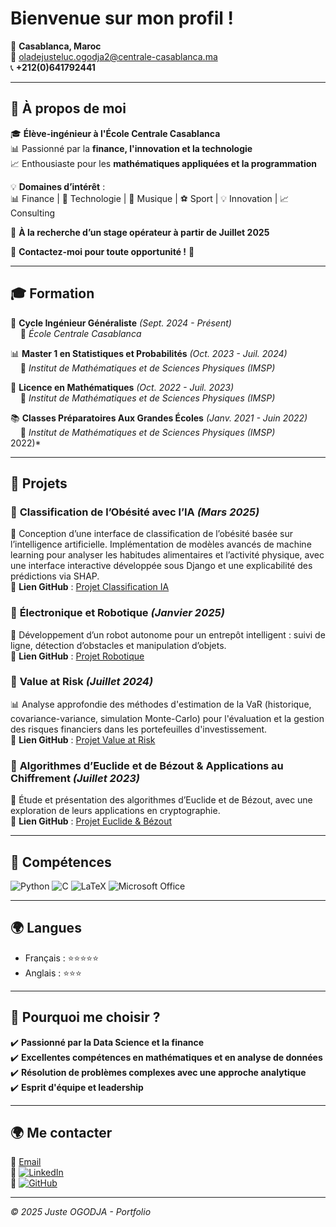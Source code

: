 # Bienvenue sur mon profil !

📍 **Casablanca, Maroc**  
📧 [oladejusteluc.ogodja2@centrale-casablanca.ma](mailto:oladejusteluc.ogodja2@centrale-casablanca.ma)  
📞 **+212(0)641792441**  

---

## 🎯 À propos de moi  

🎓 **Élève-ingénieur à l'École Centrale Casablanca**  
📊 Passionné par la **finance, l'innovation et la technologie**  
📈 Enthousiaste pour les **mathématiques appliquées et la programmation**  

💡 **Domaines d’intérêt** :  
📊 Finance | 🤖 Technologie | 🎵 Musique | ⚽ Sport | 💡 Innovation | 📈 Consulting  


🔎 **À la recherche d’un stage opérateur à partir de Juillet 2025**  

📩 **Contactez-moi pour toute opportunité !** 🚀  

---

## 🎓 Formation  

🚀 **Cycle Ingénieur Généraliste** *(Sept. 2024 - Présent)*  
&nbsp;&nbsp;&nbsp;&nbsp;📌 *École Centrale Casablanca*  

📊 **Master 1 en Statistiques et Probabilités** *(Oct. 2023 - Juil. 2024)*  
&nbsp;&nbsp;&nbsp;&nbsp;📌 *Institut de Mathématiques et de Sciences Physiques (IMSP)*  

📖 **Licence en Mathématiques** *(Oct. 2022 - Juil. 2023)*  
&nbsp;&nbsp;&nbsp;&nbsp;📌 *Institut de Mathématiques et de Sciences Physiques (IMSP)*  

📚 **Classes Préparatoires Aux Grandes Écoles** *(Janv. 2021 - Juin 2022)*  
&nbsp;&nbsp;&nbsp;&nbsp;📌 *Institut de Mathématiques et de Sciences Physiques (IMSP)*  
 2022)*  

---

## 🚀 Projets  

### 📌 **Classification de l’Obésité avec l’IA** *(Mars 2025)*  
📜 Conception d’une interface de classification de l’obésité basée sur l’intelligence artificielle. Implémentation de modèles avancés de machine learning pour analyser les habitudes alimentaires et l’activité physique, avec une interface interactive développée sous Django et une explicabilité des prédictions via SHAP.  
🔗 **Lien GitHub** : [Projet Classification IA](https://github.com/JusteOgodja/Coding_week/tree/main)  

### 📌 **Électronique et Robotique** *(Janvier 2025)*  
🤖 Développement d’un robot autonome pour un entrepôt intelligent : suivi de ligne, détection d’obstacles et manipulation d’objets.  
🔗 **Lien GitHub** : [Projet Robotique](https://github.com/JusteOgodja/Electronique-et-Robotique)  

### 📌 **Value at Risk** *(Juillet 2024)*  
📊 Analyse approfondie des méthodes d'estimation de la VaR (historique, covariance-variance, simulation Monte-Carlo) pour l'évaluation et la gestion des risques financiers dans les portefeuilles d'investissement.  
🔗 **Lien GitHub** : [Projet Value at Risk](https://github.com/JusteOgodja/My-Projects)  

### 📌 **Algorithmes d’Euclide et de Bézout & Applications au Chiffrement** *(Juillet 2023)*  
📜 Étude et présentation des algorithmes d’Euclide et de Bézout, avec une exploration de leurs applications en cryptographie.  
🔗 **Lien GitHub** : [Projet Euclide & Bézout](https://github.com/JusteOgodja/My-Projects)  

---

## 🔧 Compétences  

![Python](https://img.shields.io/badge/-Python-3776AB?style=flat-square&logo=python&logoColor=white)
![C](https://img.shields.io/badge/-C-00599C?style=flat-square&logo=c&logoColor=white)
![LaTeX](https://img.shields.io/badge/-LaTeX-008080?style=flat-square&logo=latex&logoColor=white)
![Microsoft Office](https://img.shields.io/badge/-Microsoft_Office-D83B01?style=flat-square&logo=microsoft-office&logoColor=white)  


---

## 🌍 Langues  

- Français : ⭐⭐⭐⭐⭐  
- Anglais : ⭐⭐⭐ 
 

---



## 📢 Pourquoi me choisir ?  

✔️ **Passionné par la Data Science et la finance**  
✔️ **Excellentes compétences en mathématiques et en analyse de données**  
✔️ **Résolution de problèmes complexes avec une approche analytique**  
✔️ **Esprit d'équipe et leadership**  

---

## 🌍 Me contacter  

📧 [Email](mailto:oladejusteluc.ogodja2@centrale-casablanca.ma)  
💼 [![LinkedIn](https://img.shields.io/badge/-LinkedIn-0077B5?style=flat-square&logo=LinkedIn&logoColor=white)](https://www.linkedin.com/in/juste-ogodja/)  
📁 [![GitHub](https://img.shields.io/badge/-GitHub-181717?style=flat-square&logo=GitHub&logoColor=white)](https://github.com/JusteOgodja)  

---
_© 2025 Juste OGODJA - Portfolio_